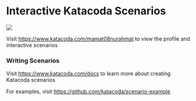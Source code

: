 # Interactive Katacoda Scenarios

[![](http://shields.katacoda.com/katacoda/mamat08nurahmat/count.svg)](https://www.katacoda.com/mamat08nurahmat "Get your profile on Katacoda.com")

Visit https://www.katacoda.com/mamat08nurahmat to view the profile and interactive scenarios

### Writing Scenarios
Visit https://www.katacoda.com/docs to learn more about creating Katacoda scenarios

For examples, visit https://github.com/katacoda/scenario-example
